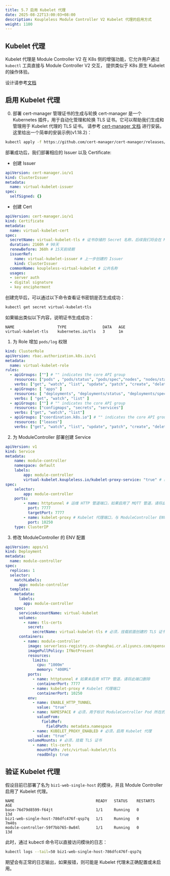 ```yaml
---
title: 5.7 启用 Kubelet 代理
date: 2025-08-22T13:00:03+08:00
description: Koupleless Module Controller V2 Kubelet 代理的启用方式
weight: 1100
---
```


## Kubelet 代理

Kubelet 代理是 Module Controller V2 在 K8s 侧的增强功能，它允许用户通过 ``kubectl`` 工具直接与 Module Controller V2 交互，
提供类似于 K8s 原生 Kubelet 的操作体验。

设计请参考[文档](/docs/contribution-guidelines/module-controller-v2/virtual-kubelet-proxy)

## 启用 Kubelet 代理

0. 部署 cert-manager 管理证书的生成与轮换
   cert-manager 是一个 Kubernetes 插件，用于自动化管理和轮换 TLS 证书。它可以帮助我们生成和管理用于 Kubelet 代理的 TLS 证书。
   请参考 [cert-manager 文档](https://cert-manager.io/docs/installation/) 进行安装。
   这里给出一个简单的安装示例(v1.18.2)：

```bash
kubectl apply -f https://github.com/cert-manager/cert-manager/releases/download/v1.18.2/cert-manager.yaml
```

部署成功后，我们部署相应的 Issuer 以及 Certificate:

- 创建 Issuer

```yaml
apiVersion: cert-manager.io/v1
kind: ClusterIssuer
metadata:
  name: virtual-kubelet-issuer
spec:
  selfSigned: {}
```

- 创建 Cert

```yaml
apiVersion: cert-manager.io/v1
kind: Certificate
metadata:
  name: virtual-kubelet-cert
spec:
  secretName: virtual-kubelet-tls # 证书存储的 Secret 名称，后续我们将会在 ModuleController 中使用
  duration: 2160h # 90天
  renewBefore: 360h # 15天前续期
  issuerRef:
    name: virtual-kubelet-issuer # 上一步创建的 Issuer
    kind: ClusterIssuer
  commonName: koupleless-virtual-kubelet # 公共名称
  usages:
  - server auth 
  - digital signature
  - key encipherment
```

创建完毕后，可以通过以下命令查看证书密钥是否生成成功：

```bash
kubectl get secret virtual-kubelet-tls
```

如果输出类似以下内容，说明证书生成成功：

```
NAME                   TYPE                DATA   AGE
virtual-kubelet-tls    kubernetes.io/tls   3      1m
```

1. 为 Role 增加 `pods/log` 权限

```yaml
kind: ClusterRole
apiVersion: rbac.authorization.k8s.io/v1
metadata:
  name: virtual-kubelet-role
rules:
  - apiGroups: [""] # "" indicates the core API group
    resources: ["pods" , "pods/status", "pods/spec","nodes", "nodes/status", "events", "pods/log"]
    verbs: ["get", "watch", "list", "update", "patch", "create", "delete"]
  - apiGroups: [ "apps" ]
    resources: [ "deployments", "deployments/status", "deployments/spec", "daemonSets", "daemonSets/status", "daemonSets/spec" ]
    verbs: [ "get", "watch", "list" ]
  - apiGroups: [""] # "" indicates the core API group
    resources: ["configmaps", "secrets", "services"]
    verbs: ["get", "watch", "list"]
  - apiGroups: ["coordination.k8s.io"] # "" indicates the core API group
    resources: ["leases"]
    verbs: ["get", "watch", "list", "update", "patch", "create", "delete"]
```

2. 为 ModuleController 部署创建 Service

```yaml
apiVersion: v1
kind: Service
metadata:
    name: module-controller
    namespace: default
    labels:
        app: module-controller
        virtual-kubelet.koupleless.io/kubelet-proxy-service: "true" # 必须，用于标识这是 Kubelet 的代理 Service
spec:
    selector:
        app: module-controller
    ports:
        - name: httptunnel # 运维 HTTP 管道端口，如果启用了 MQTT 管道，请将此端口删除
          port: 7777
          targetPort: 7777
        - name: kubelet-proxy # Kubelet 代理端口，与 ModuleController ENV 中的 KUBELET_PROXY_PORT 保持一致
          port: 10250
    type: ClusterIP
```

3. 修改 ModuleController 的 ENV 配置

```yaml
apiVersion: apps/v1
kind: Deployment
metadata:
  name: module-controller
spec:
  replicas: 1
  selector:
    matchLabels:
      app: module-controller
  template:
    metadata:
      labels:
        app: module-controller
    spec:
      serviceAccountName: virtual-kubelet
      volumes:
        - name: tls-certs
          secret:
            secretName: virtual-kubelet-tls # 必须，挂载前面创建的 TLS 证书
      containers:
        - name: module-controller
          image: serverless-registry.cn-shanghai.cr.aliyuncs.com/opensource/release/module-controller-v2:<版本号>
          imagePullPolicy: IfNotPresent
          resources:
            limits:
              cpu: "1000m"
              memory: "400Mi"
          ports:
            - name: httptunnel # 如果未启用 HTTP 管道，请将此端口删除
              containerPort: 7777
            - name: kubelet-proxy # Kubelet 代理端口
              containerPort: 10250
          env:
            - name: ENABLE_HTTP_TUNNEL
              value: "true"
            - name: NAMESPACE # 必须，用于标识 ModuleController Pod 所在的命名空间
              valueFrom:
                fieldRef:
                  fieldPath: metadata.namespace
            - name: KUBELET_PROXY_ENABLED # 必须，启用 Kubelet 代理
              value: "true"
          volumeMounts: # 必须，挂载 TLS 证书
            - name: tls-certs
              mountPath: /etc/virtual-kubelet/tls
              readOnly: true
```

## 验证 Kubelet 代理

假设目前已部署了名为 `biz1-web-single-host` 的模块，并且 Module Controller 启用了 Kubelet 代理。

```
NAME                                    READY   STATUS    RESTARTS   AGE
base-76d79d8599-f64jt                   1/1     Running   0          13d
biz1-web-single-host-786dfc476f-qsp7q   1/1     Running   0          7m40s
module-controller-59f7bb765-8w84l       1/1     Running   0          13d
```

此时，通过 kubectl 命令可以直接访问模块的日志：

```bash
kubectl logs --tail=50 biz1-web-single-host-786dfc476f-qsp7q
```

期望会有正常的日志输出，如果报错，则可能是 Kubelet 代理未正确配置或未启用。

